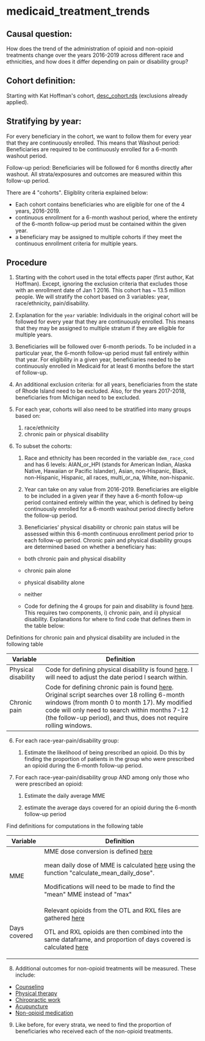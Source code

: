 # medicaid_treatment_trends

## Causal question:

How does the trend of the administration of opioid and non-opioid treatments change over the years 2016-2019 across different race and ethnicities, and how does it differ depending on pain or disability group?

## Cohort definition:

Starting with Kat Hoffman's cohort, <a href="https://github.com/CI-NYC/disability/blob/4a9cb21be99b54a53f6716281277a6821ca7352b/projects/create_cohort/scripts/07_combine_cohort/merge_final_cohort.R#L287">desc_cohort.rds</a> (exclusions already applied).

## Stratifying by year:
For every beneficiary in the cohort, we want to follow them for every year that they are continuously enrolled. This means that 
Washout period: Beneficiaries are required to be continuously enrolled for a 6-month washout period.

Follow-up period: Beneficiaries will be followed for 6 months directly after washout. All strata/exposures and outcomes are measured within this follow-up period.

There are 4 "cohorts". Eligiblity criteria explained below:
- Each cohort contains beneficiaries who are eligible for one of the 4 years, 2016-2019.
- continuous enrollment for a 6-month washout period, where the entirety of the 6-month follow-up period must be contained within the given year.
- a beneficiary may be assigned to multiple cohorts if they meet the continuous enrollment criteria for multiple years.

## Procedure

1. Starting with the cohort used in the total effects paper (first author, Kat Hoffman). Except, ignoring the exclusion criteria that excludes those with an enrollment date of Jan 1 2016. This cohort has ~ 13.5 million people. We will stratify the cohort based on 3 variables: year, race/ethnicity, pain/disability.

2. Explanation for the `year` variable: Individuals in the original cohort will be followed for every year that they are continuously enrolled. This means that they may be assigned to multiple stratum if they are eligible for multiple years.

3. Beneficiaries will be followed over 6-month periods. To be included in a particular year, the 6-month follow-up period must fall entirely within that year. For eligibility in a given year, beneficiaries needed to be continuously enrolled in Medicaid for at least 6 months before the start of follow-up. 

4. An additional exclusion criteria: for all years, beneficiaries from the state of Rhode Island need to be excluded. Also, for the years 2017-2018, beneficiaries from Michigan need to be excluded.

5. For each year, cohorts will also need to be stratified into many groups based on:
    1. race/ethnicity
    2. chronic pain or physical disability

6. To subset the cohorts:
    1. Race and ethnicity has been recorded in the variable `dem_race_cond` and has 6 levels:
       AIAN_or_HPI (stands for American Indian, Alaska Native, Hawaiian or Pacific Islander),
       Asian, non-Hispanic,
       Black, non-Hispanic,
       Hispanic, all races,
       multi_or_na,
       White, non-hispanic.
       
    2. Year can take on any value from 2016-2019. Beneficiaries are eligible to be included in a given year if they have a 6-month follow-up period contained entirely within the year, which is defined by being continuously enrolled for a 6-month washout period directly before the follow-up period.

    3. Beneficiaries' physical disability or chronic pain status will be assessed within this 6-month continuous enrollment period prior to each follow-up period. Chronic pain and physical disability groups are determined based on whether a beneficiary has:
    - both chronic pain and physical disability
    - chronic pain alone
    - physical disability alone 
    - neither
  
    - Code for defining the 4 groups for pain and disability is found <a href="https://github.com/CI-NYC/disability-chronic-pain/blob/93bbeb9d2edff361bf622a9889c7e1d811f0f238/scripts/07_combine_cohort/merge_final_cohort.R#L103-L106">here</a>. This requires two components, i) chronic pain, and ii) physical disability. Explanations for where to find code that defines them in the table below:

Definitions for chronic pain and physical disability are included in the following table

| Variable | Definition |
|---|---|
| Physical disability | Code for defining physical disability is found <a href="https://github.com/CI-NYC/disability-chronic-pain/blob/93bbeb9d2edff361bf622a9889c7e1d811f0f238/scripts/02_clean_tafdebse.R#L341-L347">here</a>. I will need to adjust the date period I search within. |
| Chronic pain | Code for defining chronic pain is found <a href="https://github.com/CI-NYC/disability-chronic-pain/blob/93bbeb9d2edff361bf622a9889c7e1d811f0f238/scripts/04_define_comorbidity_vars/define_chronic_pain.R#L5">here</a>. Original script searches over 18 rolling 6-month windows (from month 0 to month 17). My modified code will only need to search within months 7-12 (the follow-up period), and thus, does not require rolling windows. |

6. For each race-year-pain/disability group:
    1. Estimate the likelihood of being prescribed an opioid. Do this by finding the proportion of patients in the group who were prescribed an opioid during the 6-month follow-up period.

7. For each race-year-pain/disability group AND among only those who were prescribed an opioid:
    1. Estimate the daily average MME

    2. estimate the average days covered for an opioid during the 6-month follow-up period

Find definitions for computations in the following table

| Variable | Definition |
|---|---|
| MME | MME dose conversion is defined <a href="https://github.com/CI-NYC/disability/blob/6e79d09036ee743c6be5c989812d18d3ae9e5e0c/projects/mediation_unsafe_pain_mgmt/01_create_mediators/11_mediator_dose_mme.R">here</a> <p> mean daily dose of MME is calculated <a href="https://github.com/CI-NYC/disability/blob/4a9cb21be99b54a53f6716281277a6821ca7352b/projects/mediation_unsafe_pain_mgmt/01_create_mediators/15_mediator_max_daily_dose_mme.R">here</a> using the function "calculate_mean_daily_dose". <p> Modifications will need to be made to find the "mean" MME instead of "max" |
| Days covered | Relevant opioids from the OTL and RXL files are gathered <a href="https://github.com/CI-NYC/disability/blob/4a9cb21be99b54a53f6716281277a6821ca7352b/projects/mediation_unsafe_pain_mgmt/01_create_mediators/01_mediator_opioid_pain_rx.R">here</a> <p> OTL and RXL opioids are then combined into the same dataframe, and proportion of days covered is calculated <a href="https://github.com/CI-NYC/disability/blob/main/projects/mediation_unsafe_pain_mgmt/01_create_mediators/31_mediator_proportion_days_covered.R">here</a>|


8. Additional outcomes for non-opioid treatments will be measured. These include:
- <a href="https://github.com/CI-NYC/disability/blob/4a9cb21be99b54a53f6716281277a6821ca7352b/projects/mediation_unsafe_pain_mgmt/01_create_mediators/23_mediator_counseling.R">Counseling</a> 
- <a href="https://github.com/CI-NYC/disability/blob/4a9cb21be99b54a53f6716281277a6821ca7352b/projects/mediation_unsafe_pain_mgmt/01_create_mediators/29_mediator_physical_therapy.R">Physical therapy</a>
- <a href="https://github.com/CI-NYC/disability/blob/4a9cb21be99b54a53f6716281277a6821ca7352b/projects/mediation_unsafe_pain_mgmt/01_create_mediators/22_mediator_chiropractic.R">Chiropractic work</a>
- <a href="https://github.com/CI-NYC/disability/blob/4a9cb21be99b54a53f6716281277a6821ca7352b/projects/mediation_unsafe_pain_mgmt/01_create_mediators/19_mediator_acupuncture.R">Acupuncture</a>
- <a href="https://github.com/CI-NYC/disability/blob/4a9cb21be99b54a53f6716281277a6821ca7352b/projects/mediation_unsafe_pain_mgmt/01_create_mediators/03_mediator_nonopioid_pain_rx.R">Non-opioid medication</a>

9. Like before, for every strata, we need to find the proportion of beneficiaries who received each of the non-opioid treatments.
